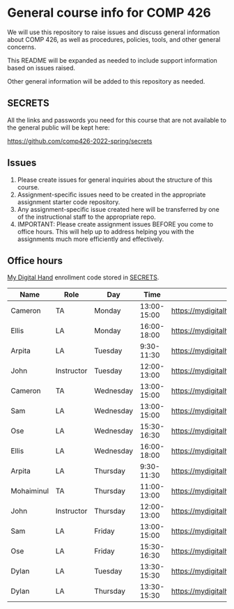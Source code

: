 # General course info for COMP 426

We will use this repository to raise issues and discuss general information about COMP 426, as well as procedures, policies, tools, and other general concerns.

This README will be expanded as needed to include support information based on issues raised. 

Other general information will be added to this repository as needed.

## SECRETS

All the links and passwords you need for this course that are not available to the general public will be kept here: 

https://github.com/comp426-2022-spring/secrets

## Issues

1. Please create issues for general inquiries about the structure of this course.
2. Assignment-specific issues need to be created in the appropriate assignment starter code repository.
3. Any assignment-specific issue created here will be transferred by one of the instructional staff to the appropriate repo.
4. IMPORTANT: Please create assignment issues BEFORE you come to office hours. This will help up to address helping you with the assignments much more efficiently and effectively.

## Office hours

[My Digital Hand](https://mydigitalhand.org/enrollment/30895) enrollment code stored in [SECRETS](https://github.com/comp426-2022-spring/secrets).

| Name | Role | Day | Time | Location |
| --- | --- | --- | --- | --- |
| Cameron | TA | Monday | 13:00-15:00 | https://mydigitalhand.org/enrollment/30895 |
| Ellis | LA | Monday | 16:00-18:00 | https://mydigitalhand.org/enrollment/30895 |
| Arpita| LA | Tuesday | 9:30-11:30| https://mydigitalhand.org/enrollment/30895 |
| John | Instructor | Tuesday | 12:00-13:00 | https://mydigitalhand.org/enrollment/30895 |
| Cameron | TA | Wednesday | 13:00-15:00 | https://mydigitalhand.org/enrollment/30895 |
| Sam | LA | Wednesday | 13:00-15:00 | https://mydigitalhand.org/enrollment/30895 |
| Ose | LA | Wednesday | 15:30-16:30 | https://mydigitalhand.org/enrollment/30895 |
| Ellis | LA | Wednesday | 16:00-18:00 | https://mydigitalhand.org/enrollment/30895 |
| Arpita | LA | Thursday | 9:30-11:30 | https://mydigitalhand.org/enrollment/30895 |
| Mohaiminul | TA | Thursday | 11:00-13:00 | https://mydigitalhand.org/enrollment/30895 |
| John | Instructor | Thursday | 12:00-13:00 | https://mydigitalhand.org/enrollment/30895 |
| Sam | LA | Friday | 13:00-15:00 | https://mydigitalhand.org/enrollment/30895 |
| Ose | LA | Friday | 15:30-16:30 | https://mydigitalhand.org/enrollment/30895 |
| Dylan | LA | Tuesday | 13:30-15:30 | https://mydigitalhand.org/enrollment/30895 |
| Dylan | LA | Thursday | 13:30-15:30 | https://mydigitalhand.org/enrollment/30895 |
